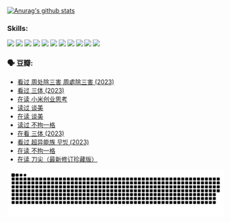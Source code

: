 
[![Anurag's github stats](https://github-readme-stats.vercel.app/api?username=w940853815)](https://github.com/anuraghazra/github-readme-stats)

### Skills:

<code><img height="32" src="https://cdn.jsdelivr.net/npm/simple-icons@v5/icons/python.svg"></code>
<code><img height="32" src="https://cdn.jsdelivr.net/npm/simple-icons@v5/icons/javascript.svg"></code>
<code><img height="32" src="https://cdn.jsdelivr.net/npm/simple-icons@v5/icons/django.svg"></code>
<code><img height="32" src="https://cdn.jsdelivr.net/npm/simple-icons@v5/icons/flask.svg"></code>
<code><img height="32" src="https://cdn.jsdelivr.net/npm/simple-icons@v5/icons/vuetify.svg"></code>
<code><img height="32" src="https://cdn.jsdelivr.net/npm/simple-icons@v5/icons/git.svg"></code>
<code><img height="32" src="https://cdn.jsdelivr.net/npm/simple-icons@v5/icons/docker.svg"></code>
<code><img height="32" src="https://cdn.jsdelivr.net/npm/simple-icons@v5/icons/postgresql.svg"></code>
<code><img height="32" src="https://cdn.jsdelivr.net/npm/simple-icons@v5/icons/elasticsearch.svg"></code>
<code><img height="32" src="https://cdn.jsdelivr.net/npm/simple-icons@v5/icons/macos.svg"></code>
<code><img height="32" src="https://cdn.jsdelivr.net/npm/simple-icons@v5/icons/linux.svg"></code>

### 🗣 豆瓣:

<!-- DOUBAN-ACTIVITIES:START -->
- [看过 周处除三害 周處除三害‎ (2023)](https://www.douban.com/people/136069238/status/4575646701/?_i=13211974)
- [看过 三体‎ (2023)](https://www.douban.com/people/136069238/status/4574263039/?_i=13211974)
- [在读 小米创业思考](https://www.douban.com/people/136069238/status/4572047905/?_i=13211974)
- [读过 谈美](https://www.douban.com/people/136069238/status/4572047629/?_i=13211974)
- [在读 谈美](https://www.douban.com/people/136069238/status/4560861771/?_i=13211974)
- [读过 不拘一格](https://www.douban.com/people/136069238/status/4560861445/?_i=13211974)
- [在看 三体‎ (2023)](https://www.douban.com/people/136069238/status/4558185093/?_i=13211974)
- [看过 超异能族 무빙‎ (2023)](https://www.douban.com/people/136069238/status/4556824186/?_i=13211974)
- [在读 不拘一格](https://www.douban.com/people/136069238/status/4541712161/?_i=13211974)
- [在读 刀尖（最新修订珍藏版）](https://www.douban.com/people/136069238/status/4541711339/?_i=13211974)
<!-- DOUBAN-ACTIVITIES:END -->


![Snake animation](https://raw.githubusercontent.com/w940853815/w940853815/output/github-contribution-grid-snake.svg)

<!--
**w940853815/w940853815** is a ✨ _special_ ✨ repository because its `README.md` (this file) appears on your GitHub profile.

Here are some ideas to get you started:

- 🔭 I’m currently working on ...
- 🌱 I’m currently learning ...
- 👯 I’m looking to collaborate on ...
- 🤔 I’m looking for help with ...
- 💬 Ask me about ...
- 📫 How to reach me: ...
- 😄 Pronouns: ...
- ⚡ Fun fact: ...
-->
